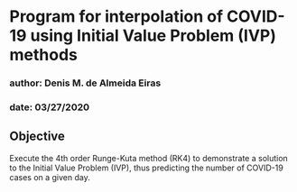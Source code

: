 # Program for interpolation of COVID-19 using Initial Value Problem (IVP) methods

### author: Denis M. de Almeida Eiras
### date: 03/27/2020

## Objective

Execute the 4th order Runge-Kuta method (RK4) to demonstrate a solution to the Initial Value Problem (IVP), thus predicting the number of COVID-19 cases on a given day.

